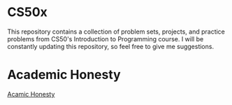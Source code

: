 # CS50x
This repository contains a collection of problem sets, projects, and practice problems from CS50's Introduction to Programming course. I will be constantly updating this repository, so feel free to give me suggestions.

# Academic Honesty
<a href="https://cs50.harvard.edu/x/2023/honesty/" target="_blank">Acamic Honesty</a>
